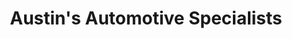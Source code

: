 ---
title: "Austin's Automotive Specialists"
url: /cedar-park/austins-automotive-specialists/
shop: Autowerkstatt
---